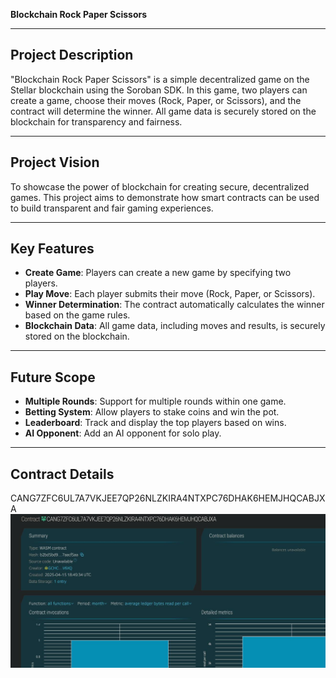 **Blockchain Rock Paper Scissors**

---

## **Project Description**
"Blockchain Rock Paper Scissors" is a simple decentralized game on the Stellar blockchain using the Soroban SDK. In this game, two players can create a game, choose their moves (Rock, Paper, or Scissors), and the contract will determine the winner. All game data is securely stored on the blockchain for transparency and fairness.

---

## **Project Vision**
To showcase the power of blockchain for creating secure, decentralized games. This project aims to demonstrate how smart contracts can be used to build transparent and fair gaming experiences.

---

## **Key Features**
- **Create Game**: Players can create a new game by specifying two players.
- **Play Move**: Each player submits their move (Rock, Paper, or Scissors).
- **Winner Determination**: The contract automatically calculates the winner based on the game rules.
- **Blockchain Data**: All game data, including moves and results, is securely stored on the blockchain.

---

## **Future Scope**
- **Multiple Rounds**: Support for multiple rounds within one game.
- **Betting System**: Allow players to stake coins and win the pot.
- **Leaderboard**: Track and display the top players based on wins.
- **AI Opponent**: Add an AI opponent for solo play.

---

## Contract Details
CANG7ZFC6UL7A7VKJEE7QP26NLZKIRA4NTXPC76DHAK6HEMJHQCABJXA
![alt text](image.png)
